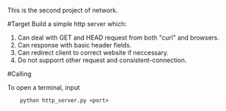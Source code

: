 This is the second project of network.

#Target
Build a simple http server which:       
1. Can deal with GET and HEAD request from both "curl" and browsers.        
2. Can response with basic header fields.       
3. Can redirect client to correct website if neccessary.        
3. Do not supporrt other request and consistent-connection.     

#Calling

To open a terminal, input     

```
    python http_server.py <port>
```
